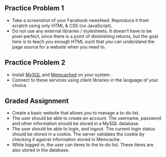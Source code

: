 
## Practice Problem 1

- Take a screenshot of your Facebook newsfeed. Reproduce it from scratch using only HTML & CSS (no JavaScript).
- Do not use any external libraries / stylesheets. It doesn't have to be pixel-perfect, since there is a point of diminishing returns, but the goal here is to teach you enough HTML such that you can understand the page source for a website when you need to.

## Practice Problem 2

- Install [MySQL](https://www.mysql.com/) and [Memcached](https://memcached.org/) on your system.
- Connect to these services using client libraries in the language of your choice.

## Graded Assignment

- Create a basic website that allows you to manage a to-do list.
- The user should be able to create an account. The username, password and other information should be stored in a MySQL database.
- The user should be able to login, and logout. The current login status should be stored in a cookie. The server validates the cookie by checking it against information stored in Memcache.
- While logged in, the user can items to the to-do list. These items are also stored in the database.
